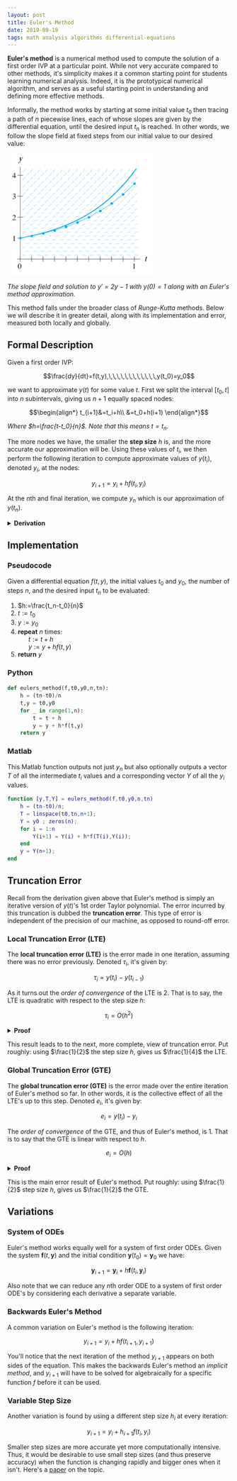 ```yaml
---
layout: post
title: Euler's Method
date: 2019-09-19
tags: math analysis algorithms differential-equations
---
```

<!-- First wrote it on date: 2019-07-13, gave up on proving LTE and GTE (for now) the day its posted-->

**Euler's method** is a numerical method used to compute the solution of a first order IVP at a particular point. While not very accurate compared to other methods, it's simplicity makes it a common starting point for students learning numerical analysis. Indeed, it is *the* prototypical numerical algorithm, and serves as a useful starting point in understanding and defining more effective methods.

<!--more-->

Informally, the method works by starting at some initial value $t_0$ then tracing a path of $n$ piecewise lines, each of whose slopes are given by the differential equation, until the desired input $t_n$ is reached. In other words, we follow the slope field at fixed steps from our initial value to our desired value:

![img](/assets/math/eulers-method.PNG?style=centerme)

*The slope field and solution to $y'=2y-1$ with $y(0)=1$ along with an Euler's method approximation.*

This method falls under the broader class of *Runge-Kutta* methods. Below we will describe it in greater detail, along with its implementation and error, measured both locally and globally.

## Formal Description
Given a first order IVP:

$$\frac{dy}{dt}=f(t,y),\,\,\,\,\,\,\,\,\,\,\,\,y(t_0)=y_0$$

we want to approximate $y(t)$ for some value $t$. First we split the interval $[t_0,t]$ into $n$ subintervals, giving us $n+1$ equally spaced nodes:

$$\begin{align*}
t_{i+1}&=t_i+h\\
&=t_0+h(i+1)
\end{align*}$$

*Where $h=\frac{t-t_0}{n}$. Note that this means $t=t_n$.*

The more nodes we have, the smaller the **step size** $h$ is, and the more accurate our approximation will be. Using these values of $t_i$, we then perform the following iteration to compute approximate values of $y(t_i)$, denoted $y_i$, at the nodes:

$$y_{i+1}=y_i+hf(t_i,y_i)$$

At the $n$th and final iteration, we compute $y_n$ which is our approximation of $y(t_n)$.

<details>
<summary><strong>Derivation</strong></summary>
<!-- <p style="background-color: #d1ecfa;"> -->
    Recalling that <a href="/taylor-series-polynomials">Taylor polynomials</a> can serve as approximations of analytical functions, we'll try using one to approximate $y$ at the next time step $t_1=t_0+h$. Below is the resulting Taylor expansion of $y$ centered at $t_0$:

    $$y(t_1)=y(t_0+h)=y(t_0)+\frac{y'(t_0)}{1!}h+\frac{y''(t_0)}{2!}h^2+\cdots$$

<!-- Note that $t_1-t_0=h$, which is just the step size. Plugging this in, and grouping the other terms together, we get:

$$y(t_1)=y(t_0)+y'(t_0)h+\frac{y''(t_0)}{2!}h^2+\cdots$$ -->

    We can plug in $f(t,y(t))$ for $y'(t)$ but, as we don't have expressions for the higher derivatives of $y$, we'll cut our approximation short at the first two terms. This gives us the following 1st degree Taylor polynomial:

    $$y(t_1)\approx y(t_0)+hf(t_0,y(t_0))$$

    Now we have an approximation of $y(t_1)$ which we'll call $y_1$. Using $(t_1,y_1)$ as our new initial point, we can use the same procedure to approximate $y(t_2)$ and likewise dub it $y_2$. We keep doing this until we reach $y_n$ which will be our approximation of $y(t_n)$ aka $y(t)$. This procedure of repeated approximations is given by the following iteration:

    $$y_{i+1}=y_i+hf(t_i,y_i)$$
<!-- </p> -->
</details>


<!-- <details>
<summary><h3 class="inline">Example</h3></summary>
</details> -->

## Implementation
### Pseudocode
Given a differential equation $f(t,y)$, the initial values $t_0$ and $y_0$, the number of steps $n$, and the desired input $t_n$ to be evaluated:

1. $h:=\frac{t_n-t_0}{n}$
2. $t:=t_0$
3. $y:=y_0$
4. **repeat** $n$ times:<br>
    &nbsp;&nbsp;&nbsp;&nbsp;&nbsp;&nbsp;$t:=t+h$
    <br>
    &nbsp;&nbsp;&nbsp;&nbsp;&nbsp;&nbsp;$y:=y+hf(t,y)$
5. **return** $y$

<!-- 1. $h:=\frac{t-t_0}{n}$
2. $y:=y_0$
3. **for** $i$ from $1$ to $n$:<br>
    &nbsp;&nbsp;&nbsp;&nbsp;&nbsp;&nbsp;$y:=y+hf(t_0+ih,y)$
4. **return** $y$ -->

### Python
````python
def eulers_method(f,t0,y0,n,tn):
    h = (tn-t0)/n
    t,y = t0,y0
    for _ in range(1,n):
        t = t + h
        y = y + h*f(t,y)
    return y
````

### Matlab
This Matlab function outputs not just $y_n$ but also optionally outputs a vector $T$ of all the intermediate $t_i$ values and a corresponding vector $Y$ of all the $y_i$ values.
````matlab
function [y,T,Y] = eulers_method(f,t0,y0,n,tn)
    h = (tn-t0)/n;
    T = linspace(t0,tn,n+1);
    Y = y0 ; zeros(n);
    for i = 1:n
        Y(i+1) = Y(i) + h*f(T(i),Y(i));
    end
    y = Y(n+1);
end
````

## Truncation Error
Recall from the derivation given above that Euler's method is simply an iterative version of $y(t)$'s 1st order Taylor polynomial. The error incurred by this truncation is dubbed the **truncation error**. This type of error is independent of the precision of our machine, as opposed to round-off error.

### Local Truncation Error (LTE)
The **local truncation error (LTE)** is the error made in one iteration, assuming there was no error previously. Denoted $\tau_i$, it's given by:

$$\tau_i=y(t_i)-y(t_{i-1})$$

As it turns out the *order of convergence* of the LTE is 2. That is to say, the LTE is quadratic with respect to the step size $h$:

$$\tau_i=O(h^2)$$

<details>
<summary><strong>Proof</strong></summary>
While an intuitive reasoning of this fact is easy to show, a real proof of this for any step $i$ is quite complicated and so we'll shelve it for now.
</details>
<p></p>

This result leads to to the next, more complete, view of truncation error. Put roughly: using $\frac{1}{2}$ the step size $h$, gives us $\frac{1}{4}$ the LTE.

### Global Truncation Error (GTE)
The **global truncation error (GTE)** is the error made over the entire iteration of Euler's method so far. In other words, it is the collective effect of all the LTE's up to this step. Denoted $e_i$, it's given by:

$$e_i=y(t_i)-y_i$$

The *order of convergence* of the GTE, and thus of Euler's method, is 1. That is to say that the GTE is linear with respect to $h$.

$$e_i=O(h)$$

<details>
<summary><strong>Proof</strong></summary>
It is intuitive to see this as a result of summing the quadratic LTE's for each step but again, a real proof of this for any step $i$ is complicated and so we'll shelve it for now.
</details>
<p></p>

This is the main error result of Euler's method. Put roughly: using $\frac{1}{2}$ step size $h$, gives us $\frac{1}{2}$ the GTE.

## Variations
### System of ODEs
Euler's method works equally well for a system of first order ODEs. Given the system $\mathbf f(t,\mathbf y)$ and the initial condition $\mathbf y(t_0)=\mathbf y_0$ we have:

$$\mathbf y_{i+1}=\mathbf y_i+h\mathbf f(t_i,\mathbf y_i)$$

Also note that we can reduce any $n$th order ODE to a system of first order ODE's by considering each derivative a separate variable.

### Backwards Euler's Method
A common variation on Euler's method is the following iteration:

$$y_{i+1}=y_i+hf(t_{i+1},y_{i+1})$$

You'll notice that the next iteration of the method $y_{i+1}$ appears on both sides of the equation. This makes the backwards Euler's method an *implicit method*, and $y_{i+1}$ will have to be solved for algebraically for a specific function $f$ before it can be used.

### Variable Step Size
Another variation is found by using a different step size $h_i$ at every iteration:

$$y_{i+1}=y_i+h_{i+1}f(t_i,y_i)$$

Smaller step sizes are more accurate yet more computationally intensive. Thus, it would be desirable to use small step sizes (and thus preserve accuracy) when the function is changing rapidly and bigger ones when it isn't. Here's a [paper](https://www.sciencedirect.com/science/article/pii/S0377042711003682) on the topic.